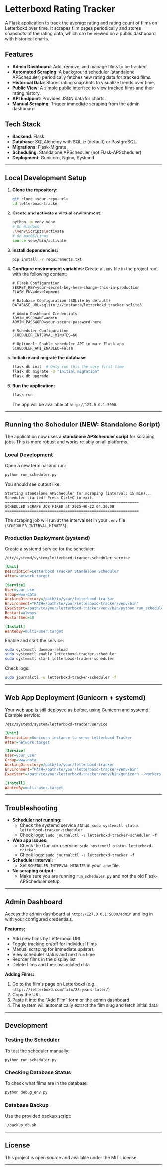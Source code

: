 # Letterboxd Rating Tracker

A Flask application to track the average rating and rating count of films on Letterboxd over time. It scrapes film pages periodically and stores snapshots of the rating data, which can be viewed on a public dashboard with historical charts.

## Features

-   **Admin Dashboard**: Add, remove, and manage films to be tracked.
-   **Automated Scraping**: A background scheduler (standalone APScheduler) periodically fetches new rating data for tracked films.
-   **Historical Data**: Stores rating snapshots to visualize trends over time.
-   **Public View**: A simple public interface to view tracked films and their rating history.
-   **API Endpoint**: Provides JSON data for charts.
-   **Manual Scraping**: Trigger immediate scraping from the admin dashboard.

## Tech Stack

-   **Backend**: Flask
-   **Database**: SQLAlchemy with SQLite (default) or PostgreSQL.
-   **Migrations**: Flask-Migrate
-   **Scheduling**: Standalone APScheduler (not Flask-APScheduler)
-   **Deployment**: Gunicorn, Nginx, Systemd

---

## Local Development Setup

1.  **Clone the repository:**
    ```bash
    git clone <your-repo-url>
    cd letterboxd-tracker
    ```

2.  **Create and activate a virtual environment:**
    ```bash
    python -m venv venv
    # On Windows
    .\venv\Scripts\activate
    # On macOS/Linux
    source venv/bin/activate
    ```

3.  **Install dependencies:**
    ```bash
    pip install -r requirements.txt
    ```

4.  **Configure environment variables:**
    Create a `.env` file in the project root with the following content:
    ```env
    # Flask Configuration
    SECRET_KEY=your-secret-key-here-change-this-in-production
    FLASK_ENV=development
    
    # Database Configuration (SQLite by default)
    DATABASE_URL=sqlite:///instance/letterboxd_tracker.sqlite3
    
    # Admin Dashboard Credentials
    ADMIN_USERNAME=admin
    ADMIN_PASSWORD=your-secure-password-here
    
    # Scheduler Configuration
    SCHEDULER_INTERVAL_MINUTES=60
    
    # Optional: Enable scheduler API in main Flask app
    SCHEDULER_API_ENABLED=False
    ```

5.  **Initialize and migrate the database:**
    ```bash
    flask db init  # Only run this the very first time
    flask db migrate -m "Initial migration"
    flask db upgrade
    ```

6.  **Run the application:**
    ```bash
    flask run
    ```
    The app will be available at `http://127.0.0.1:5000`.

---

## Running the Scheduler (NEW: Standalone Script)

The application now uses a **standalone APScheduler script** for scraping jobs. This is more robust and works reliably on all platforms.

### Local Development

Open a new terminal and run:
```bash
python run_scheduler.py
```
You should see output like:
```
Starting standalone APScheduler for scraping (interval: 15 min)...
Scheduler started! Press Ctrl+C to exit.
============================================================
SCHEDULED SCRAPE JOB FIRED at 2025-06-22 04:30:00
============================================================
```
The scraping job will run at the interval set in your `.env` file (`SCHEDULER_INTERVAL_MINUTES`).

### Production Deployment (systemd)

Create a systemd service for the scheduler:

`/etc/systemd/system/letterboxd-tracker-scheduler.service`
```ini
[Unit]
Description=Letterboxd Tracker Standalone Scheduler
After=network.target

[Service]
User=your_user
Group=www-data
WorkingDirectory=/path/to/your/letterboxd-tracker
Environment="PATH=/path/to/your/letterboxd-tracker/venv/bin"
ExecStart=/path/to/your/letterboxd-tracker/venv/bin/python run_scheduler.py
Restart=always
RestartSec=10

[Install]
WantedBy=multi-user.target
```

Enable and start the service:
```bash
sudo systemctl daemon-reload
sudo systemctl enable letterboxd-tracker-scheduler
sudo systemctl start letterboxd-tracker-scheduler
```

Check logs:
```bash
sudo journalctl -u letterboxd-tracker-scheduler -f
```

---

## Web App Deployment (Gunicorn + systemd)

Your web app is still deployed as before, using Gunicorn and systemd. Example service:

`/etc/systemd/system/letterboxd-tracker.service`
```ini
[Unit]
Description=Gunicorn instance to serve Letterboxd Tracker
After=network.target

[Service]
User=your_user
Group=www-data
WorkingDirectory=/path/to/your/letterboxd-tracker
Environment="PATH=/path/to/your/letterboxd-tracker/venv/bin"
ExecStart=/path/to/your/letterboxd-tracker/venv/bin/gunicorn --workers 3 --bind unix:letterboxd-tracker.sock -m 007 wsgi:app

[Install]
WantedBy=multi-user.target
```

---

## Troubleshooting

- **Scheduler not running:**
  - Check the systemd service status: `sudo systemctl status letterboxd-tracker-scheduler`
  - Check logs: `sudo journalctl -u letterboxd-tracker-scheduler -f`
- **Web app issues:**
  - Check the Gunicorn service: `sudo systemctl status letterboxd-tracker`
  - Check logs: `sudo journalctl -u letterboxd-tracker -f`
- **Scheduler interval:**
  - Set `SCHEDULER_INTERVAL_MINUTES` in your `.env` file.
- **No scraping output:**
  - Make sure you are running `run_scheduler.py` and not the old Flask-APScheduler setup.

---

## Admin Dashboard

Access the admin dashboard at `http://127.0.0.1:5000/admin` and log in with your configured credentials.

**Features:**
- Add new films by Letterboxd URL
- Toggle tracking on/off for individual films
- Manual scraping for immediate updates
- View scheduler status and next run time
- Reorder films in the display list
- Delete films and their associated data

**Adding Films:**
1. Go to the film's page on Letterboxd (e.g., `https://letterboxd.com/film/28-years-later/`)
2. Copy the URL
3. Paste it into the "Add Film" form on the admin dashboard
4. The system will automatically extract the film slug and fetch initial data

---

## Development

### Testing the Scheduler

To test the scheduler manually:
```bash
python run_scheduler.py
```

### Checking Database Status

To check what films are in the database:
```bash
python debug_env.py
```

### Database Backup

Use the provided backup script:
```bash
./backup_db.sh
```

---

## License

This project is open source and available under the MIT License.

---
